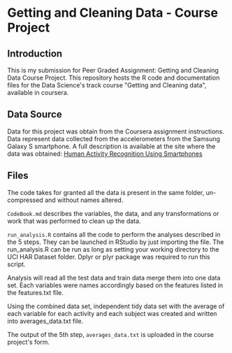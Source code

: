 Getting and Cleaning Data - Course Project
==========================================
## Introduction
This is my submission for Peer Graded Assignment: Getting and Cleaning Data Course Project. This repository hosts the R code and
documentation files for the Data Science's track course "Getting and Cleaning data", available in coursera.

## Data Source
Data for this project was obtain from the Coursera assignment instructions. Data represent data collected from the accelerometers from the
Samsung Galaxy S smartphone. A full description is available at the site where the data was obtained: [Human Activity Recognition Using
Smartphones](http://archive.ics.uci.edu/ml/datasets/Human+Activity+Recognition+Using+Smartphones)

## Files

The code takes for granted all the data is present in the same folder, un-compressed and without names altered.

`CodeBook.md` describes the variables, the data, and any transformations or work that was performed to clean up the data.

`run_analysis.R` contains all the code to perform the analyses described in the 5 steps. They can be launched in RStudio by just importing
the file. The run_analysis.R can be run as long as setting your working directory to the UCI HAR Dataset folder. Dplyr or plyr package was
required to run this script.

Analysis will read all the test data and train data merge them into one data set. Each variables were names accordingly based on the
features listed in the features.txt file.

Using the combined data set, independent tidy data set with the average of each variable for each activity and each subject was created
and written into averages_data.txt file.

The output of the 5th step, `averages_data.txt` is uploaded in the course project's form.
